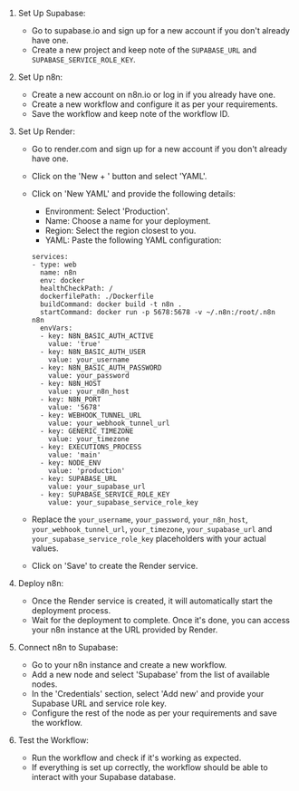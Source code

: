 1. Set Up Supabase:
   - Go to supabase.io and sign up for a new account if you don't already have one.
   - Create a new project and keep note of the `SUPABASE_URL` and `SUPABASE_SERVICE_ROLE_KEY`.
  
2. Set Up n8n:
   - Create a new account on n8n.io or log in if you already have one.
   - Create a new workflow and configure it as per your requirements.
   - Save the workflow and keep note of the workflow ID.

3. Set Up Render:
   - Go to render.com and sign up for a new account if you don't already have one.
   - Click on the 'New + ' button and select 'YAML'.
   - Click on 'New YAML' and provide the following details:
     - Environment: Select 'Production'.
     - Name: Choose a name for your deployment.
     - Region: Select the region closest to you.
     - YAML: Paste the following YAML configuration:
     
     ```
     services:
     - type: web
       name: n8n
       env: docker
       healthCheckPath: /
       dockerfilePath: ./Dockerfile
       buildCommand: docker build -t n8n .
       startCommand: docker run -p 5678:5678 -v ~/.n8n:/root/.n8n n8n
       envVars:
       - key: N8N_BASIC_AUTH_ACTIVE
         value: 'true'
       - key: N8N_BASIC_AUTH_USER
         value: your_username
       - key: N8N_BASIC_AUTH_PASSWORD
         value: your_password
       - key: N8N_HOST
         value: your_n8n_host
       - key: N8N_PORT
         value: '5678'
       - key: WEBHOOK_TUNNEL_URL
         value: your_webhook_tunnel_url
       - key: GENERIC_TIMEZONE
         value: your_timezone
       - key: EXECUTIONS_PROCESS
         value: 'main'
       - key: NODE_ENV
         value: 'production'
       - key: SUPABASE_URL
         value: your_supabase_url
       - key: SUPABASE_SERVICE_ROLE_KEY
         value: your_supabase_service_role_key
     ```
     
   - Replace the `your_username`, `your_password`, `your_n8n_host`, `your_webhook_tunnel_url`, `your_timezone`, `your_supabase_url` and `your_supabase_service_role_key` placeholders with your actual values.
   - Click on 'Save' to create the Render service.
   
4. Deploy n8n:
   - Once the Render service is created, it will automatically start the deployment process.
   - Wait for the deployment to complete. Once it's done, you can access your n8n instance at the URL provided by Render.

5. Connect n8n to Supabase:
   - Go to your n8n instance and create a new workflow.
   - Add a new node and select 'Supabase' from the list of available nodes.
   - In the 'Credentials' section, select 'Add new' and provide your Supabase URL and service role key.
   - Configure the rest of the node as per your requirements and save the workflow.

6. Test the Workflow:
   - Run the workflow and check if it's working as expected.
   - If everything is set up correctly, the workflow should be able to interact with your Supabase database.